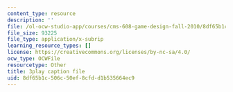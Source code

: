 ```yaml
---
content_type: resource
description: ''
file: /ol-ocw-studio-app/courses/cms-608-game-design-fall-2010/8df65b1c506c50ef8cfdd1b535664ec9_68558.vtt
file_size: 93225
file_type: application/x-subrip
learning_resource_types: []
license: https://creativecommons.org/licenses/by-nc-sa/4.0/
ocw_type: OCWFile
resourcetype: Other
title: 3play caption file
uid: 8df65b1c-506c-50ef-8cfd-d1b535664ec9
---
```

